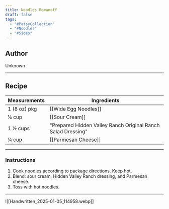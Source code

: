 ```yaml
---
title: Noodles Romanoff
draft: false
tags:
  - "#PatsyCollection"
  - "#Noodles"
  - "#Sides"
---
```

## Author
Unknown
___
## Recipe

| Measurements | Ingredients                                                  |
| :----------- | ------------------------------------------------------------ |
| 1 (8 oz) pkg | [[Wide Egg Noodles]]                                         |
| ¼ cup        | [[Sour Cream]]                                               |
| 1 ½ cups     | "Prepared Hidden Valley Ranch Original Ranch Salad Dressing" |
| ¼ cup        | [[Parmesan Cheese]]                                          |

___
### Instructions
1. Cook noodles according to package directions. Keep hot.
2. Blend: sour cream, Hidden Valley Ranch dressing, and Parmesan cheese.
3. Toss with hot noodles.

___
![[Handwritten_2025-01-05_114958.webp]]